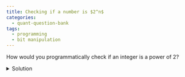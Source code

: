 ```yaml
---
title: Checking if a number is $2^n$
categories:
  - quant-question-bank
tags:
  - programming
  - bit manipulation
---
```


How would you programmatically check if an integer is a power of $2$?

<details markdown="block">
  <summary>Solution</summary>

  There are many possible solutions. The most trivial one is successive 
  halving until you hit a non-integer, or 1.

  {% highlight python %}
  while x != 1:
      x /= 2
      if int(x) != x:
          return False
  return True
  {% endhighlight %}

  A slightly more clever approach is sum the bits of $x$ and stop if it
  exceeds 1.
  
  {% highlight python %}
  n = 0
  while x > 0:
      n += x & 1
      if n == 2:
          return False
      x >>= 1
  return True
  {% endhighlight %}

  But the cleanest approach is to realize that a power of 2 is
  represented in binary by one 1 followed by some number $y$ of 0's, 
  and only a power of two has such a binary representation. Thus 
  a power of 2 minus 1 will have a 0 followed by $y$ 1's. Hence 
  we have the simple check for if $x$ is a power of 2.
  
  {% highlight python %}
  return x & (x-1) == 0
  {% endhighlight %}
</details>
